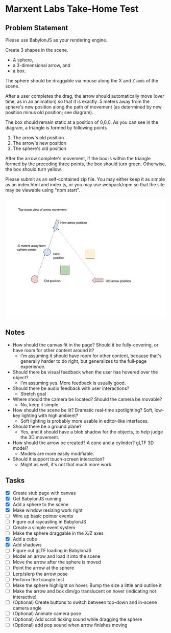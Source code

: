 # Marxent Labs Take-Home Test

## Problem Statement

Please use BabylonJS as your rendering engine.

Create 3 shapes in the scene. 
 - A sphere, 
 - a 3-dimensional arrow, and 
 - a box. 
 
 The sphere should be draggable via mouse along the X and Z axis of the scene. 
 
 After a user completes the drag, the arrow should automatically move (over time, as in an animation) so that it is exactly .5 meters away from the sphere's new position along the path of movement (as determined by new position minus old position; see diagram).

The box should remain static at a position of 0,0,0. As you can see in the diagram, a triangle is formed by following points
1.	The arrow's old position
2.	The arrow's new position
3.	The sphere's old position

After the arrow complete's movement, if the box is within the triangle formed by the preceding three points, the box should turn green. Otherwise, the box should turn yellow.

Please submit as an self-contained zip file. You may either keep it as simple as an index.html and index.js, or you may use webpack/npm so that the site may be viewable using "npm start".

<img src="diagram.jpg" title="Diagram of object motion">

## Notes

 - How should the canvas fit in the page? Should it be fully-covering, or have room for other content around it?
   - I'm assuming it should have room for other content, because that's generally harder to do right, but generalizes to the full-page experience.
 - Should there be visual feedback when the user has hovered over the object? 
   - I'm assuming yes. More feedback is usually good.
 - Should there be audio feedback with user interactions?
   - Stretch goal
 - Where should the camera be located? Should the camera be movable?
   - No, keep it simple.
 - How should the scene be lit? Dramatic real-time spotlighting? Soft, low-key lighting with high ambient? 
   - Soft lighting is probably more usable in editor-like interfaces.
 - Should there be a ground plane?
   - Yes, and it should have a blob shadow for the objects, to help judge the 3D movement.
 - How should the arrow be created? A cone and a cylinder? gLTF 3D model?
   - Models are more easily modifiable.
 - Should it support touch-screen interaction?
   - Might as well, it's not that much more work.

## Tasks

 - [x] Create stub page with canvas
 - [x] Get BabylonJS running
 - [x] Add a sphere to the scene
 - [x] Make window resizing work right
 - [ ] Wire up basic pointer events
 - [ ] Figure out raycasting in BabylonJS
 - [ ] Create a simple event system
 - [ ] Make the sphere draggable in the X/Z axes
 - [x] Add a cube
 - [x] Add shadows
 - [ ] Figure out gLTF loading in BabylonJS
 - [ ] Model an arrow and load it into the scene
 - [ ] Move the arrow after the sphere is moved
 - [ ] Point the arrow at the sphere
 - [ ] Lerp/slerp the arrow pose
 - [ ] Perform the triangle test
 - [ ] Make the sphere highlight on hover. Bump the size a little and outline it
 - [ ] Make the arrow and box dim/go translucent on hover (indicating not interactive)
 - [ ] (Optional) Create buttons to switch between top-down and in-scene camera angle
 - [ ] (Optional) Animate camera pose
 - [ ] (Optional) Add scroll ticking sound while dragging the sphere
 - [ ] (Optional) add pop sound when arrow finishes moving